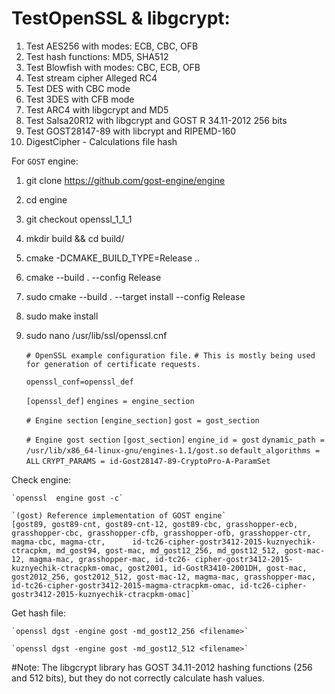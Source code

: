 # TestOpenSSL & libgcrypt:

1. Test AES256 with modes: ECB, CBC, OFB
2. Test hash functions: MD5, SHA512
3. Test Blowfish with modes: CBC, ECB, OFB
4. Test stream cipher Alleged RC4
5. Test DES with CBC mode
6. Test 3DES with CFB mode
7. Test ARC4 with libgcrypt and MD5
8. Test Salsa20R12 with libgcrypt and GOST R 34.11-2012 256 bits
9. Test GOST28147-89 with libcrypt and RIPEMD-160
10. DigestCipher - Calculations file hash

For `GOST` engine:
1. git clone https://github.com/gost-engine/engine
2. cd engine
3. git checkout openssl_1_1_1
4. mkdir build && cd build/
5. cmake -DCMAKE_BUILD_TYPE=Release ..
6. cmake --build . --config Release
7. sudo cmake --build . --target install --config Release
8. sudo make install
9. sudo nano /usr/lib/ssl/openssl.cnf

	`# OpenSSL example configuration file.`
	`# This is mostly being used for generation of certificate requests.`

	`openssl_conf=openssl_def`

	`[openssl_def]`
	`engines = engine_section`

	`# Engine section`
	`[engine_section]`
	`gost = gost_section`

	`# Engine gost section`
	`[gost_section]`
	`engine_id = gost`
	`dynamic_path = /usr/lib/x86_64-linux-gnu/engines-1.1/gost.so`
	`default_algorithms = ALL`
	`CRYPT_PARAMS = id-Gost28147-89-CryptoPro-A-ParamSet`

Check engine:

	`openssl  engine gost -c`
	
	`(gost) Reference implementation of GOST engine`
	[gost89, gost89-cnt, gost89-cnt-12, gost89-cbc, grasshopper-ecb, grasshopper-cbc, grasshopper-cfb, grasshopper-ofb, grasshopper-ctr, magma-cbc, magma-ctr, 		id-tc26-cipher-gostr3412-2015-kuznyechik-ctracpkm, md_gost94, gost-mac, md_gost12_256, md_gost12_512, gost-mac-12, magma-mac, grasshopper-mac, id-tc26-	cipher-gostr3412-2015-kuznyechik-ctracpkm-omac, gost2001, id-GostR3410-2001DH, gost-mac, gost2012_256, gost2012_512, gost-mac-12, magma-mac, grasshopper-mac, id-tc26-cipher-gostr3412-2015-magma-ctracpkm-omac, id-tc26-cipher-gostr3412-2015-kuznyechik-ctracpkm-omac]`
	
Get hash file:

	`openssl dgst -engine gost -md_gost12_256 <filename>`

	`openssl dgst -engine gost -md_gost12_512 <filename>`
	
#Note: The libgcrypt library has GOST 34.11-2012 hashing functions (256 and 512 bits), but they do not correctly calculate hash values.
